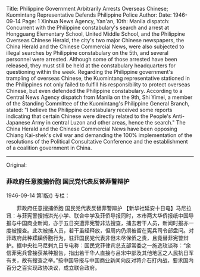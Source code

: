 Title: Philippine Government Arbitrarily Arrests Overseas Chinese; Kuomintang Representative Defends Philippine Police
Author:
Date: 1946-09-14
Page: 1
Xinhua News Agency, Yan'an, 10th: Manila dispatch: Concurrent with the Philippine constabulary's search and arrest at Hongguang Elementary School, United Middle School, and the Philippine Overseas Chinese Herald, the city's two major Chinese newspapers, the China Herald and the Chinese Commercial News, were also subjected to illegal searches by Philippine constabulary on the 5th, and several personnel were arrested. Although some of those arrested have been released, they must still be held at the constabulary headquarters for questioning within the week. Regarding the Philippine government's trampling of overseas Chinese, the Kuomintang representative stationed in the Philippines not only failed to fulfill his responsibility to protect overseas Chinese, but even defended the Philippine constabulary. According to a Central News Agency dispatch from Manila on the 9th, Shi Yimei, a member of the Standing Committee of the Kuomintang's Philippine General Branch, stated: "I believe the Philippine constabulary received some reports indicating that certain Chinese were directly related to the People's Anti-Japanese Army in central Luzon and other areas, hence the search." The China Herald and the Chinese Commercial News have been opposing Chiang Kai-shek's civil war and demanding the 100% implementation of the resolutions of the Political Consultative Conference and the establishment of a coalition government in China.



<hr /> 

Original: 


### 菲政府任意搜捕侨胞  国民党代表反替菲警辩护

1946-09-14
第1版()
专栏：

　　菲政府任意搜捕侨胞
    国民党代表反替菲警辩护
    【新华社延安十日电】马尼拉讯：与菲宪警搜捕洪光小学、联合中学及菲侨导报同时，本市两大华侨报纸中国导报与中国商业新闻，亦于五日突遭菲宪警非法搜查，捕去若干人员，新闻时报亦一度被搜查。此次被捕人员，若干虽经释放，但周内仍须被留在宪兵司令部盘问。对菲政府此种蹂躏侨胞行为，驻菲国民党代表非但未尽保侨之责，且竟替菲宪警辩护。据中央社马尼剌九日专电称：国民党菲律宾总支部常委之一施逸玫谈称：“余信菲宪兵曾接获某种报告，指出若干华人直接与吕宋中部及其他地区之人民抗日军有关，故有搜查之举。”按中国导报与中国商业新闻向反对蒋介石打内战，要求国内百分之百实现政协决议，成立联合政府。
